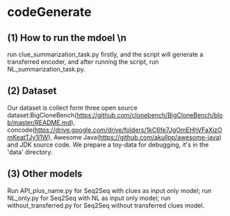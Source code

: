 # codeGenerate
## (1) How to run the mdoel \n
run clue_summarization_task.py firstly, and the script will generate a transferred encoder, and after running the script, run NL_summarization_task.py.

## (2) Dataset
Our dataset is collect form three open source dataset:BigCloneBench(https://github.com/clonebench/BigCloneBench/blob/master/README.md), 
concode(https://drive.google.com/drive/folders/1kC6fe7JgOmEHhVFaXjzOmKeatTJy1I1W), Awesome Java(https://github.com/akullpp/awesome-java) and JDK source code.
We prepare a toy-data for debugging, it's in the 'data' directory.

## (3) Other models
Run API_plus_name.py for Seq2Seq with clues as input only model;
run NL_only.py for Seq2Seq with NL as input only model;
run without_transferred.py for Seq2Seq without transferred clues model.
